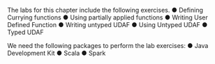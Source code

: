 The labs for this chapter include the following exercises.
●	Defining Currying functions
●	Using partially applied functions
●	Writing User Defined Function
●	Writing untyped UDAF
●	Using Untyped UDAF
●	Typed UDAF

We need the following packages to perform the lab exercises: 
●	Java Development Kit
●	Scala
●	Spark
